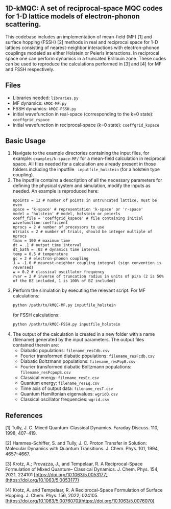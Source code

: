 ## 1D-kMQC: A set of reciprocal-space MQC codes for 1-D lattice models of electron-phonon scattering. 

This codebase includes an implementation of mean-field (MF) [1] and surface hopping (FSSH) [2] methods
in real and reciprocal space for 1-D lattices consisting of nearest-neighbor interactions with electron-phonon couplings modeled as either 
Holstein or Peierls interactions. In reciprocal space one can perform dynamics in a truncated Brillouin zone.
These codes can be used to reproduce the calculations performed in [3]
and [4] for MF and FSSH respectively.

## Files  
* Libraries needed: `libraries.py` 
* MF dynamics: `kMQC-MF.py`
* FSSH dynamics: `kMQC-FSSH.py`
* initial wavefunction in real-space (corresponding to the k=0 state): `coeffgrid_rspace`
* initial wavefunction in reciprocal-space (k=0 state): `coeffgrid_kspace`

## Basic Usage
1. Navigate to the example directories containing the input files, for example: `examples/k-space-MF/` for 
a mean-field calculation in reciprocal space. All files needed for a calculation are already present in those folders including the inputfile 
` inputfile_holstein` (for a holstein type coupling). 
2. The inputfile contains a description of all the necessary parameters for defining the physical system 
and simulation, modify the inputs as needed. An example is reproduced here:
    ```
    npoints = 12 # number of points in untruncated lattice, must be even
    space = 'k-space' # representation 'k-space' or 'r-space'
    model = 'holstein' # model, holstein or peierls
    coeff_file = 'coeffgrid_kspace' # file containing initial wavefunction coefficient
    nprocs = 2 # number of processors to use
    ntrials = 2 # number of trials, should be integer multiple of nprocs
    tmax = 100 # maximum time
    dt = .1 # output time interval
    dt_bath = .02 # dynamics time interval
    temp = 0.5 # temperature
    gc = 2 # electron-phonon coupling
    J = -1.0 # nearest-neighbor coupling integral (sign convention is reversed)
    w = 0.2 # classical oscillator frequency
    rvar = 2 # inverse of truncation radius in units of pi/a (2 is 50% of the BZ included, 1 is 100% of BZ included)
   ```
3. Perform the simulation by executing the relevant script. For MF calculations:
    ```bash
   python /path/to/kMQC-MF.py inputfile_holstein 
   ```
    for FSSH calculations:
    ```bash
   python /path/to/kMQC-FSSH.py inputfile_holstein 
   ```
4. The output of the calculation is created in a new folder with a name (filename) generated by the input parameters. 
The output files contained therein are:
    * Diabatic populations: `filename_resCdb.csv`
    * Fourier transformed diabatic populations: `filename_resFcdb.csv`
    * Diabatic Boltzmann populations: `filename_resPopB.csv`
    * Fourier transformed diabatic Boltzmann populations: `filename_resFcpopB.csv`
    * Classical energy: `filename_resEc.csv`
    * Quantum energy: `filename_resEq.csv`
    * Time axis of output data: `filename_resT.csv`
    * Quantum Hamiltonian eigenvalues: `wgridQ.csv`
    * Classical oscillator frequencies: `wgrid.csv`

## References
[1] Tully, J. C. Mixed Quantum–Classical Dynamics. Faraday Discuss. 110, 1998, 407–419.

[2] Hammes-Schiffer, S. and Tully, J. C. Proton Transfer in Solution: Molecular Dynamics with Quantum Transitions. J. Chem. Phys. 101, 1994, 4657–4667.

[3] Krotz, A.; Provazza, J., and Tempelaar, R. A Reciprocal-Space Formulation of Mixed Quantum–
Classical Dynamics. J. Chem. Phys. 154, 2021, 224101 [https://doi.org/10.1063/5.0053177](https://doi.org/10.1063/5.0053177)

[4] Krotz, A. and Tempelaar, R. A Reciprocal-Space Formulation of Surface Hopping. J. Chem.
Phys. 156, 2022, 024105. [https://doi.org/10.1063/5.0076070](https://doi.org/10.1063/5.0076070)


